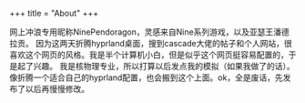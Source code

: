 +++
title = "About"
+++

网上冲浪专用昵称NinePendoragon，灵感来自Nine系列游戏，以及亚瑟王潘德拉贡。
因为这两天折腾hyprland桌面，搜到cascade大佬的帖子和个人网站，很喜欢这个网页的风格。我是半个计算机小白，但是似乎这个网页挺容易配置的，于是起了兴趣。
我是核物理专业，所以打算以后发点我的模拟（如果我做了的话）。像折腾一个适合自己的hyprland配置，也会搬到这个上面。ok，全是废话，先发布了以后再慢慢修改。
